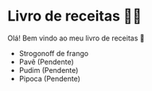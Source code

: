 # Livro de receitas :man_cook:

Olá! Bem vindo ao meu livro de receitas :wave:

* Strogonoff de frango
* Pavê (Pendente)
* Pudim (Pendente)
* Pipoca (Pendente)